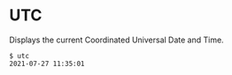 # UTC

Displays the current Coordinated Universal Date and Time.

```
$ utc
2021-07-27 11:35:01
```
